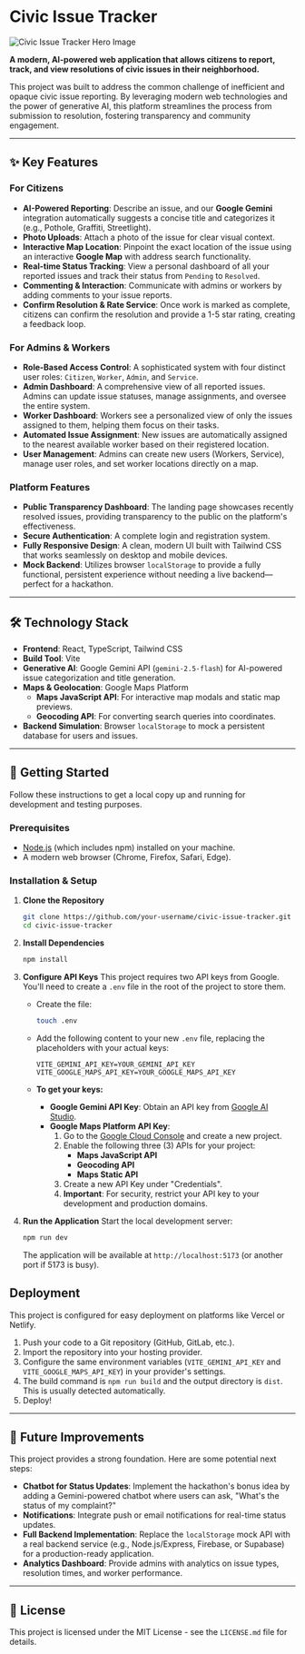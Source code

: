 # Civic Issue Tracker

![Civic Issue Tracker Hero Image](https://placehold.co/1200x630/6366f1/ffffff/png?text=Civic%20Issue%20Tracker)

**A modern, AI-powered web application that allows citizens to report, track, and view resolutions of civic issues in their neighborhood.**

This project was built to address the common challenge of inefficient and opaque civic issue reporting. By leveraging modern web technologies and the power of generative AI, this platform streamlines the process from submission to resolution, fostering transparency and community engagement.

---

## ✨ Key Features

### For Citizens
*   **AI-Powered Reporting**: Describe an issue, and our **Google Gemini** integration automatically suggests a concise title and categorizes it (e.g., Pothole, Graffiti, Streetlight).
*   **Photo Uploads**: Attach a photo of the issue for clear visual context.
*   **Interactive Map Location**: Pinpoint the exact location of the issue using an interactive **Google Map** with address search functionality.
*   **Real-time Status Tracking**: View a personal dashboard of all your reported issues and track their status from `Pending` to `Resolved`.
*   **Commenting & Interaction**: Communicate with admins or workers by adding comments to your issue reports.
*   **Confirm Resolution & Rate Service**: Once work is marked as complete, citizens can confirm the resolution and provide a 1-5 star rating, creating a feedback loop.

### For Admins & Workers
*   **Role-Based Access Control**: A sophisticated system with four distinct user roles: `Citizen`, `Worker`, `Admin`, and `Service`.
*   **Admin Dashboard**: A comprehensive view of all reported issues. Admins can update issue statuses, manage assignments, and oversee the entire system.
*   **Worker Dashboard**: Workers see a personalized view of only the issues assigned to them, helping them focus on their tasks.
*   **Automated Issue Assignment**: New issues are automatically assigned to the nearest available worker based on their registered location.
*   **User Management**: Admins can create new users (Workers, Service), manage user roles, and set worker locations directly on a map.

### Platform Features
*   **Public Transparency Dashboard**: The landing page showcases recently resolved issues, providing transparency to the public on the platform's effectiveness.
*   **Secure Authentication**: A complete login and registration system.
*   **Fully Responsive Design**: A clean, modern UI built with Tailwind CSS that works seamlessly on desktop and mobile devices.
*   **Mock Backend**: Utilizes browser `localStorage` to provide a fully functional, persistent experience without needing a live backend—perfect for a hackathon.

---

## 🛠️ Technology Stack

*   **Frontend**: React, TypeScript, Tailwind CSS
*   **Build Tool**: Vite
*   **Generative AI**: Google Gemini API (`gemini-2.5-flash`) for AI-powered issue categorization and title generation.
*   **Maps & Geolocation**: Google Maps Platform
    *   **Maps JavaScript API**: For interactive map modals and static map previews.
    *   **Geocoding API**: For converting search queries into coordinates.
*   **Backend Simulation**: Browser `localStorage` to mock a persistent database for users and issues.

---

## 🚀 Getting Started

Follow these instructions to get a local copy up and running for development and testing purposes.

### Prerequisites

*   [Node.js](https://nodejs.org/) (which includes npm) installed on your machine.
*   A modern web browser (Chrome, Firefox, Safari, Edge).

### Installation & Setup

1.  **Clone the Repository**
    ```sh
    git clone https://github.com/your-username/civic-issue-tracker.git
    cd civic-issue-tracker
    ```

2.  **Install Dependencies**
    ```sh
    npm install
    ```

3.  **Configure API Keys**
    This project requires two API keys from Google. You'll need to create a `.env` file in the root of the project to store them.

    *   Create the file:
        ```sh
        touch .env
        ```
    *   Add the following content to your new `.env` file, replacing the placeholders with your actual keys:
        ```env
        VITE_GEMINI_API_KEY=YOUR_GEMINI_API_KEY
        VITE_GOOGLE_MAPS_API_KEY=YOUR_GOOGLE_MAPS_API_KEY
        ```

    *   **To get your keys:**
        *   **Google Gemini API Key**: Obtain an API key from [Google AI Studio](https://aistudio.google.com/app/apikey).
        *   **Google Maps Platform API Key**:
            1.  Go to the [Google Cloud Console](https://console.cloud.google.com/) and create a new project.
            2.  Enable the following three (3) APIs for your project:
                *   **Maps JavaScript API**
                *   **Geocoding API**
                *   **Maps Static API**
            3.  Create a new API Key under "Credentials".
            4.  **Important**: For security, restrict your API key to your development and production domains.

4.  **Run the Application**
    Start the local development server:
    ```sh
    npm run dev
    ```
    The application will be available at `http://localhost:5173` (or another port if 5173 is busy).

## Deployment

This project is configured for easy deployment on platforms like Vercel or Netlify.

1. Push your code to a Git repository (GitHub, GitLab, etc.).
2. Import the repository into your hosting provider.
3. Configure the same environment variables (`VITE_GEMINI_API_KEY` and `VITE_GOOGLE_MAPS_API_KEY`) in your provider's settings.
4. The build command is `npm run build` and the output directory is `dist`. This is usually detected automatically.
5. Deploy!

---

## 🔮 Future Improvements

This project provides a strong foundation. Here are some potential next steps:

*   **Chatbot for Status Updates**: Implement the hackathon's bonus idea by adding a Gemini-powered chatbot where users can ask, "What's the status of my complaint?"
*   **Notifications**: Integrate push or email notifications for real-time status updates.
*   **Full Backend Implementation**: Replace the `localStorage` mock API with a real backend service (e.g., Node.js/Express, Firebase, or Supabase) for a production-ready application.
*   **Analytics Dashboard**: Provide admins with analytics on issue types, resolution times, and worker performance.

---

## 📄 License

This project is licensed under the MIT License - see the `LICENSE.md` file for details.